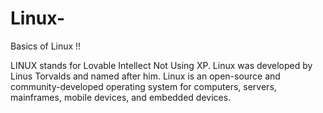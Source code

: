 # Linux-
Basics of Linux !!

LINUX stands for Lovable Intellect Not Using XP. Linux was developed by Linus Torvalds and named after him. Linux is an open-source and community-developed operating system for computers, servers, mainframes, mobile devices, and embedded devices.
